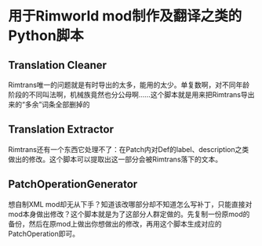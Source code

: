 # 用于Rimworld mod制作及翻译之类的Python脚本

## Translation Cleaner
Rimtrans唯一的问题就是有时导出的太多，能用的太少。单复数啊，对不同年龄阶段的不同叫法啊，机械族竟然也分公母啊……这个脚本就是用来把Rimtrans导出来的“多余”词条全部删掉的


## Translation Extractor
Rimtrans还有一个东西它处理不了：在Patch内对Def的label、description之类做出的修改。这个脚本可以提取出这一部分会被Rimtrans落下的文本。


## PatchOperationGenerator
想自制XML mod却无从下手？知道该改哪部分却不知道怎么写补丁，只能直接对mod本身做出修改？这个脚本就是为了这部分人群定做的。先复制一份原mod的备份，然后在原mod上做出你想做出的修改，再用这个脚本生成对应的PatchOperation即可。